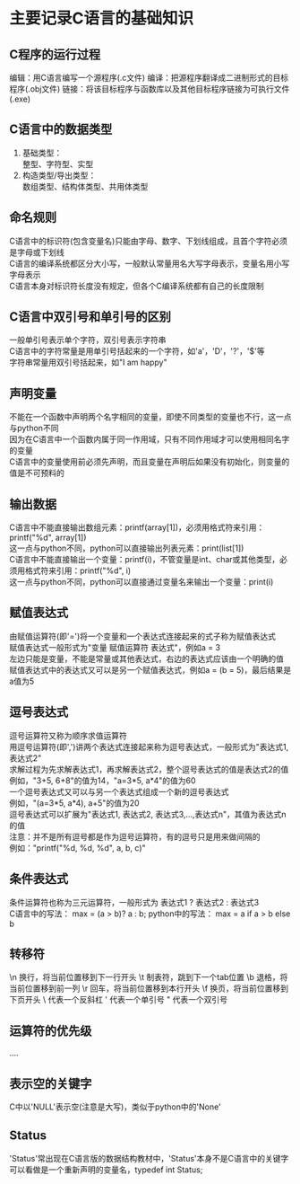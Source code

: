 # 主要记录C语言的基础知识


## C程序的运行过程
编辑：用C语言编写一个源程序(.c文件)
编译：把源程序翻译成二进制形式的目标程序(.obj文件)
链接：将该目标程序与函数库以及其他目标程序链接为可执行文件(.exe)

## C语言中的数据类型
1. 基础类型：  
整型、字符型、实型  
2. 构造类型/导出类型：  
数组类型、结构体类型、共用体类型  

## 命名规则
C语言中的标识符(包含变量名)只能由字母、数字、下划线组成，且首个字符必须是字母或下划线  
C语言的编译系统都区分大小写，一般默认常量用名大写字母表示，变量名用小写字母表示  
C语言本身对标识符长度没有规定，但各个C编译系统都有自己的长度限制  

## C语言中双引号和单引号的区别
一般单引号表示单个字符，双引号表示字符串  
C语言中的字符常量是用单引号括起来的一个字符，如'a'，'D'，'?'，'$'等  
字符串常量用双引号括起来，如"I am happy"  

## 声明变量
不能在一个函数中声明两个名字相同的变量，即使不同类型的变量也不行，这一点与python不同  
因为在C语言中一个函数内属于同一作用域，只有不同作用域才可以使用相同名字的变量  
C语言中的变量使用前必须先声明，而且变量在声明后如果没有初始化，则变量的值是不可预料的  

## 输出数据
C语言中不能直接输出数组元素：printf(array[1])，必须用格式符来引用：printf("%d", array[1])  
这一点与python不同，python可以直接输出列表元素：print(list[1])  
C语言中不能直接输出一个变量：printf(i)，不管变量是int、char或其他类型，必须用格式符来引用：printf("%d", i)  
这一点与python不同，python可以直接通过变量名来输出一个变量：print(i)  

## 赋值表达式
由赋值运算符(即'=')将一个变量和一个表达式连接起来的式子称为赋值表达式  
赋值表达式一般形式为"变量 赋值运算符 表达式"，例如a = 3  
左边只能是变量，不能是常量或其他表达式，右边的表达式应该由一个明确的值  
赋值表达式中的表达式又可以是另一个赋值表达式，例如a = (b = 5)，最后结果是a值为5  

## 逗号表达式
逗号运算符又称为顺序求值运算符  
用逗号运算符(即',')讲两个表达式连接起来称为逗号表达式，一般形式为"表达式1, 表达式2"  
求解过程为先求解表达式1，再求解表达式2，整个逗号表达式的值是表达式2的值  
例如，"3+5, 6+8"的值为14，"a=3\*5, a\*4"的值为60  
一个逗号表达式又可以与另一个表达式组成一个新的逗号表达式  
例如，"(a=3\*5, a\*4), a+5"的值为20  
逗号表达式可以扩展为"表达式1, 表达式2, 表达式3,...,表达式n"，其值为表达式n的值  
注意：并不是所有逗号都是作为逗号运算符，有的逗号只是用来做间隔的  
例如："printf("%d, %d, %d", a, b, c)"

## 条件表达式
条件运算符也称为三元运算符，一般形式为 表达式1 ? 表达式2 : 表达式3  
C语言中的写法： max = (a > b)? a : b;
python中的写法： max = a if a > b else b

## 转移符
\n 换行，将当前位置移到下一行开头
\t 制表符，跳到下一个tab位置
\b 退格，将当前位置移到前一列
\r 回车，将当前位置移到本行开头
\f 换页，将当前位置移到下页开头
\\ 代表一个反斜杠
\' 代表一个单引号
\" 代表一个双引号

## 运算符的优先级
....  

## 表示空的关键字
C中以'NULL'表示空(注意是大写)，类似于python中的'None'  

## Status
'Status'常出现在C语言版的数据结构教材中，'Status'本身不是C语言中的关键字  
可以看做是一个重新声明的变量名，typedef int Status;  